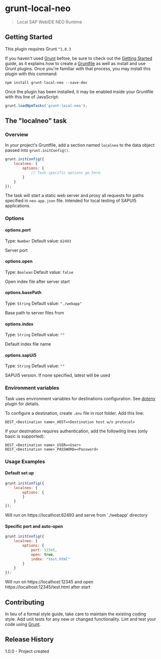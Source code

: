 # grunt-local-neo
> Local SAP WebIDE NEO Runtime

## Getting Started
This plugin requires Grunt `^1.0.3`

If you haven't used [Grunt](http://gruntjs.com/) before, be sure to check out the [Getting Started](http://gruntjs.com/getting-started) guide, as it explains how to create a [Gruntfile](http://gruntjs.com/sample-gruntfile) as well as install and use Grunt plugins. Once you're familiar with that process, you may install this plugin with this command:

```shell
npm install grunt-local-neo --save-dev
```

Once the plugin has been installed, it may be enabled inside your Gruntfile with this line of JavaScript:

```js
grunt.loadNpmTasks('grunt-local-neo');
```


## The "localneo" task

### Overview
In your project's Gruntfile, add a section named `localneo` to the data object passed into `grunt.initConfig()`.

```js
grunt.initConfig({
    localneo: {
        options: {
            // Task-specific options go here.
        }
    }
});
```

The task will start a static web server and proxy all requests for paths specified in `neo-app.json` file.
Intended for local testing of SAPUI5 applications.

### Options

#### options.port
Type: `Number`
Default value: `62493`

Server port 

#### options.open
Type: `Boolean`
Default value: `false`

Open index file after server start

#### options.basePath
Type: `String`
Default value: `"./webapp"`

Base path to server files from

#### options.index
Type: `String`
Default value: `""`

Default index file name

#### options.sapUi5
Type: `String`
Default value: `""`

SAPUI5 version. If none specified, latest will be used

### Environment variables
Task uses environment variables for destinations configuration.
See [dotenv](https://www.npmjs.com/package/dotenv) plugin for details.

To configure a destination, create `.env` file in root folder.
Add this line:
```text
DEST_<Destination name>_HOST=<Destination host w/o protocol>
``` 
If your destination requires authentication, add the followilng lines (only basic is supported):
```text
DEST_<Destination name>_USER=<User>
DEST_<Destination name>_PASSWORD=<Password>
```

### Usage Examples

#### Default set up
```js
grunt.initConfig({
    localneo: {
        options: {
        }
    }
});
```

Will run on https://localhost:62493 and serve from `./webapp' directory

#### Specific port and auto-open
```js
grunt.initConfig({
    localneo: {
        options: {
            port: 12345,
            open: true,
            index: "test.html"
        }
    }
}); 
```

Will run on https://localhost:12345 and open https://localhost:12345/test.html after start

## Contributing
In lieu of a formal style guide, take care to maintain the existing coding style. Add unit tests for any new or changed functionality. Lint and test your code using [Grunt](http://gruntjs.com/).

## Release History
1.0.0 - Project created 


 

